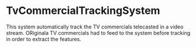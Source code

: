 # TvCommercialTrackingSystem

This system automatically track the TV commercials telecasted in a video stream. ORiginala TV commercials had to feed to the system before tracking in order to extract the features.
